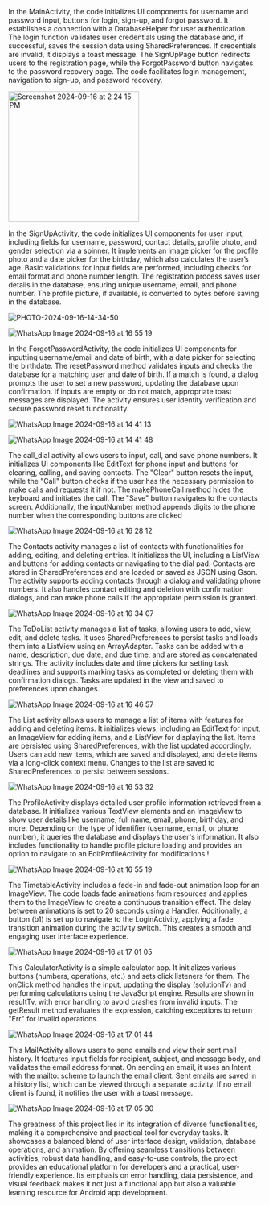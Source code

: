 In the MainActivity, the code initializes UI components for username and password input, buttons for login, sign-up, and forgot password. It establishes a connection with a DatabaseHelper for user authentication. The login function validates user credentials using the database and, if successful, saves the session data using SharedPreferences. If credentials are invalid, it displays a toast message. The SignUpPage button redirects users to the registration page, while the ForgotPassword button navigates to the password recovery page. The code facilitates login management, navigation to sign-up, and password recovery.

<img width="260" alt="Screenshot 2024-09-16 at 2 24 15 PM" src="https://github.com/user-attachments/assets/1e4c609f-24c6-4304-8ac1-0c2e94cb00df">

In the SignUpActivity, the code initializes UI components for user input, including fields for username, password, contact details, profile photo, and gender selection via a spinner. It implements an image picker for the profile photo and a date picker for the birthday, which also calculates the user’s age. Basic validations for input fields are performed, including checks for email format and phone number length. The registration process saves user details in the database, ensuring unique username, email, and phone number. The profile picture, if available, is converted to bytes before saving in the database.

![PHOTO-2024-09-16-14-34-50](https://github.com/user-attachments/assets/2eabfa52-0351-4e4a-ac81-59dc73a6522c)

![WhatsApp Image 2024-09-16 at 16 55 19](https://github.com/user-attachments/assets/c1b2f311-6fd3-4ff4-aa5b-baa594ed24ad)


In the ForgotPasswordActivity, the code initializes UI components for inputting username/email and date of birth, with a date picker for selecting the birthdate. The resetPassword method validates inputs and checks the database for a matching user and date of birth. If a match is found, a dialog prompts the user to set a new password, updating the database upon confirmation. If inputs are empty or do not match, appropriate toast messages are displayed. The activity ensures user identity verification and secure password reset functionality.

![WhatsApp Image 2024-09-16 at 14 41 13](https://github.com/user-attachments/assets/bc7aca35-fd53-4a01-bac2-5f2743c812e1)

![WhatsApp Image 2024-09-16 at 14 41 48](https://github.com/user-attachments/assets/dd68dc06-0d8a-4551-8609-9c5c419cc800)

The call_dial activity allows users to input, call, and save phone numbers. It initializes UI components like EditText for phone input and buttons for clearing, calling, and saving contacts. The "Clear" button resets the input, while the "Call" button checks if the user has the necessary permission to make calls and requests it if not. The makePhoneCall method hides the keyboard and initiates the call. The "Save" button navigates to the contacts screen. Additionally, the inputNumber method appends digits to the phone number when the corresponding buttons are clicked

![WhatsApp Image 2024-09-16 at 16 28 12](https://github.com/user-attachments/assets/5e81eff6-a6d6-42d3-9946-8a3f66dc5175)

The Contacts activity manages a list of contacts with functionalities for adding, editing, and deleting entries. It initializes the UI, including a ListView and buttons for adding contacts or navigating to the dial pad. Contacts are stored in SharedPreferences and are loaded or saved as JSON using Gson. The activity supports adding contacts through a dialog and validating phone numbers. It also handles contact editing and deletion with confirmation dialogs, and can make phone calls if the appropriate permission is granted.

![WhatsApp Image 2024-09-16 at 16 34 07](https://github.com/user-attachments/assets/619d83bf-4c32-4323-90c9-50138b3288f3)


The ToDoList activity manages a list of tasks, allowing users to add, view, edit, and delete tasks. It uses SharedPreferences to persist tasks and loads them into a ListView using an ArrayAdapter. Tasks can be added with a name, description, due date, and due time, and are stored as concatenated strings. The activity includes date and time pickers for setting task deadlines and supports marking tasks as completed or deleting them with confirmation dialogs. Tasks are updated in the view and saved to preferences upon changes.

![WhatsApp Image 2024-09-16 at 16 46 57](https://github.com/user-attachments/assets/e0283bff-1137-48d1-8646-afbb96a9c76d)

The List activity allows users to manage a list of items with features for adding and deleting items. It initializes views, including an EditText for input, an ImageView for adding items, and a ListView for displaying the list. Items are persisted using SharedPreferences, with the list updated accordingly. Users can add new items, which are saved and displayed, and delete items via a long-click context menu. Changes to the list are saved to SharedPreferences to persist between sessions.

![WhatsApp Image 2024-09-16 at 16 53 32](https://github.com/user-attachments/assets/b8583c4b-5bdc-41b5-9cac-5b6640599bc2)

The ProfileActivity displays detailed user profile information retrieved from a database. It initializes various TextView elements and an ImageView to show user details like username, full name, email, phone, birthday, and more. Depending on the type of identifier (username, email, or phone number), it queries the database and displays the user's information. It also includes functionality to handle profile picture loading and provides an option to navigate to an EditProfileActivity for modifications.!

![WhatsApp Image 2024-09-16 at 16 55 19](https://github.com/user-attachments/assets/b4b17257-b152-4eff-ba2d-0bf7a05f660d)

The TimetableActivity includes a fade-in and fade-out animation loop for an ImageView. The code loads fade animations from resources and applies them to the ImageView to create a continuous transition effect. The delay between animations is set to 20 seconds using a Handler. Additionally, a button (b1) is set up to navigate to the LoginActivity, applying a fade transition animation during the activity switch. This creates a smooth and engaging user interface experience.

![WhatsApp Image 2024-09-16 at 17 01 05](https://github.com/user-attachments/assets/d94217a8-8a55-453f-be93-e6c8685d204f)

This CalculatorActivity is a simple calculator app. It initializes various buttons (numbers, operations, etc.) and sets click listeners for them. The onClick method handles the input, updating the display (solutionTv) and performing calculations using the JavaScript engine. Results are shown in resultTv, with error handling to avoid crashes from invalid inputs. The getResult method evaluates the expression, catching exceptions to return "Err" for invalid operations.

![WhatsApp Image 2024-09-16 at 17 01 44](https://github.com/user-attachments/assets/99ac2b56-b526-4a1d-a9c9-f0d5eb895ced)

This MailActivity allows users to send emails and view their sent mail history. It features input fields for recipient, subject, and message body, and validates the email address format. On sending an email, it uses an Intent with the mailto: scheme to launch the email client. Sent emails are saved in a history list, which can be viewed through a separate activity. If no email client is found, it notifies the user with a toast message.

![WhatsApp Image 2024-09-16 at 17 05 30](https://github.com/user-attachments/assets/41c4aff8-1699-4a9a-80c4-5a21b72705d9)

The greatness of this project lies in its integration of diverse functionalities, making it a comprehensive and practical tool for everyday tasks. It showcases a balanced blend of user interface design, validation, database operations, and animation. By offering seamless transitions between activities, robust data handling, and easy-to-use controls, the project provides an educational platform for developers and a practical, user-friendly experience. Its emphasis on error handling, data persistence, and visual feedback makes it not just a functional app but also a valuable learning resource for Android app development.








